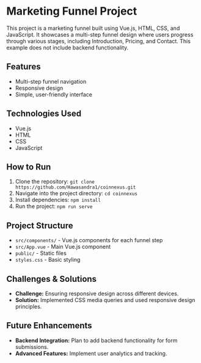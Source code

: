 # Marketing Funnel Project

This project is a marketing funnel built using Vue.js, HTML, CSS, and JavaScript. It showcases a multi-step funnel design where users progress through various stages, including Introduction, Pricing, and Contact. This example does not include backend functionality.

## Features
- Multi-step funnel navigation
- Responsive design
- Simple, user-friendly interface

## Technologies Used
- Vue.js
- HTML
- CSS
- JavaScript

## How to Run
1. Clone the repository: `git clone https://github.com/Hawasandra1/coinnexus.git`
2. Navigate into the project directory: `cd coinnexus`
3. Install dependencies: `npm install`
4. Run the project: `npm run serve`

## Project Structure
- `src/components/` - Vue.js components for each funnel step
- `src/App.vue` - Main Vue.js component
- `public/` - Static files
- `styles.css` - Basic styling

## Challenges & Solutions
- **Challenge:** Ensuring responsive design across different devices.
 - **Solution:** Implemented CSS media queries and used responsive design principles.

## Future Enhancements
- **Backend Integration:** Plan to add backend functionality for form submissions.
- **Advanced Features:** Implement user analytics and tracking.
